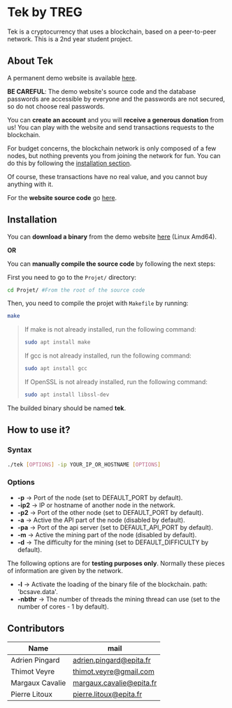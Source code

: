 # Tek by TREG

Tek is a cryptocurrency that uses a blockchain, based on a peer-to-peer network.
This is a 2nd year student project.

## About Tek

A permanent demo website is available [here](http://tek.ollopa.fr:7000/).

****BE CAREFUL****: The demo website's source code and the database passwords are accessible by everyone and the passwords are not secured, so do not choose real passwords.

You can **create an account** and you will **receive a generous donation** from us!
You can play with the website and send transactions requests to the blockchain.

For budget concerns, the blockchain network is only composed of a few nodes, but nothing prevents you from joining the network for fun. You can do this by following the [installation section](#Installation).

Of course, these transactions have no real value, and you cannot buy anything with it.

For the **website source code** go [here](https://github.com/TREGS4/Tek_webdemo).

## Installation

You can **download a binary** from the demo website [here](http://tek.ollopa.fr:7000/) (Linux Amd64).

**OR**

You can **manually compile the source code** by following the next steps:

First you need to go to the `Projet/` directory:
```sh
cd Projet/ #From the root of the source code
```
Then, you need to compile the projet with `Makefile` by running:
```sh
make
```

>If make is not already installed, run the following command:
>```sh
>sudo apt install make
>```
>If gcc is not already installed, run the following command:
>```sh
>sudo apt install gcc
>```
>If OpenSSL is not already installed, run the following command:
>```sh
>sudo apt install libssl-dev
>```


The builded binary should be named **tek**.

## How to use it?

### Syntax 
```sh
./tek [OPTIONS] -ip YOUR_IP_OR_HOSTNAME [OPTIONS]
```
### Options
-  **-p**		→ Port of the node (set to DEFAULT_PORT by default).
-  **-ip2** 		→ IP or hostname of another node in the network.
-  **-p2** 		→ Port of the other node (set to DEFAULT_PORT by default).
-  **-a** 		→ Active the API part of the node (disabled by default).
-  **-pa**      → Port of the api server (set to DEFAULT_API_PORT by default).
-  **-m** 		→ Active the mining part of the node (disabled by default).
-  **-d** 		→ The difficulty for the mining (set to DEFAULT_DIFFICULTY by default).

The following options are for **testing purposes only**. Normally these pieces of information are given by the network.
-  **-l**		→ Activate the loading of the binary file of the blockchain. path: 'bcsave.data'.
-  **-nbthr**	→ The number of threads the mining thread can use (set to the number of cores - 1 by default).




## Contributors
|   Name          |        mail              |
|-----------------|--------------------------|
| Adrien Pingard  | adrien.pingard@epita.fr  |
| Thimot Veyre    | thimot.veyre@gmail.com   |
| Margaux Cavalie | margaux.cavalie@epita.fr |
| Pierre Litoux   | pierre.litoux@epita.fr   |
